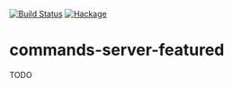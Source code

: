[![Build Status](https://secure.travis-ci.org/sboosali/commands-server-featured.svg)](http://travis-ci.org/sboosali/commands-server-featured)
[![Hackage](https://img.shields.io/hackage/v/commands-server-featured.svg)](https://hackage.haskell.org/package/commands-server-featured)

# commands-server-featured

TODO